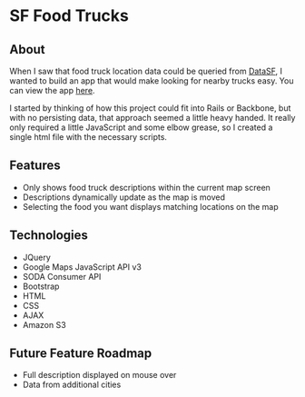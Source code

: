 SF Food Trucks
==============

About
-----

When I saw that food truck location data could be queried from [DataSF](https://data.sfgov.org/Economy-and-Community/Mobile-Food-Facility-Permit/rqzj-sfat?), I wanted to build an app that would make looking for nearby trucks easy. You can view the app [here](http://rosemary-jammal.com/food_trucks_locator/food_trucks.html). 

I started by thinking of how this project could fit into Rails or Backbone, but with no persisting data, that approach seemed a little heavy handed. It really only required a little JavaScript and some elbow grease, so I created a single html file with the necessary scripts. 

Features
--------

* Only shows food truck descriptions within the current map screen
* Descriptions dynamically update as the map is moved
* Selecting the food you want displays matching locations on the map

Technologies
------------

* JQuery
* Google Maps JavaScript API v3
* SODA Consumer API
* Bootstrap
* HTML
* CSS
* AJAX
* Amazon S3

Future Feature Roadmap
----------------------

* Full description displayed on mouse over
* Data from additional cities